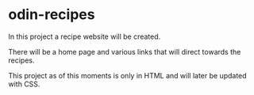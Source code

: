 # odin-recipes

In this project a recipe website will be created.

There will be a home page and various links that will direct towards the recipes.

This project as of this moments is only in HTML and will later be updated with CSS.